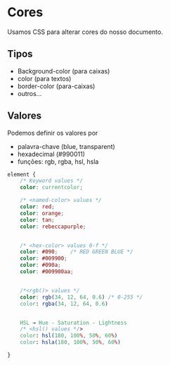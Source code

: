 # Cores

Usamos CSS para alterar cores do nosso documento.

## Tipos

* Background-color (para caixas)
* color (para textos)
* border-color (para-caixas)
* outros...


## Valores

Podemos definir os valores por

* palavra-chave (blue, transparent)
* hexadecimal (#990011)
* funções: rgb, rgba, hsl, hsla


```css
element {
    /* Keyword values */
    color: currentcolor;

    /* <named-color> values */
    color: red;
    color: orange;
    color: tan;
    color: rebeccapurple;


    /* <hex-color> values 0-f */
    color: #090;    /* RED GREEN BLUE */
    color: #009900;
    color: #090a;
    color: #009900aa;


    /*<rgb()> values */ 
    color: rgb(34, 12, 64, 0.6) /* 0-255 */
    color: rgba(34, 12, 64, 0.6)


    HSL → Hue - Saturation - Lightness
    /* <hsl() values */>
    color: hsl(180, 100%, 50%, 60%)
    color: hsla(180, 100%, 50%, 60%)

}


